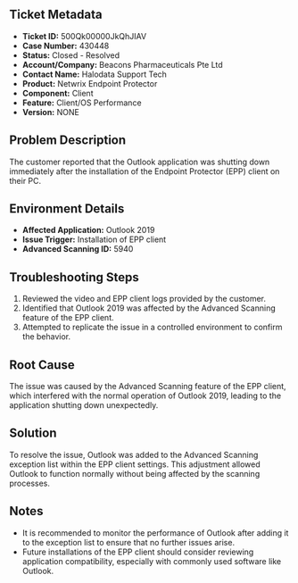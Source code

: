 ## Ticket Metadata
- **Ticket ID:** 500Qk00000JkQhJIAV
- **Case Number:** 430448
- **Status:** Closed - Resolved
- **Account/Company:** Beacons Pharmaceuticals Pte Ltd
- **Contact Name:** Halodata Support Tech
- **Product:** Netwrix Endpoint Protector
- **Component:** Client
- **Feature:** Client/OS Performance
- **Version:** NONE

## Problem Description
The customer reported that the Outlook application was shutting down immediately after the installation of the Endpoint Protector (EPP) client on their PC.

## Environment Details
- **Affected Application:** Outlook 2019
- **Issue Trigger:** Installation of EPP client
- **Advanced Scanning ID:** 5940

## Troubleshooting Steps
1. Reviewed the video and EPP client logs provided by the customer.
2. Identified that Outlook 2019 was affected by the Advanced Scanning feature of the EPP client.
3. Attempted to replicate the issue in a controlled environment to confirm the behavior.

## Root Cause
The issue was caused by the Advanced Scanning feature of the EPP client, which interfered with the normal operation of Outlook 2019, leading to the application shutting down unexpectedly.

## Solution
To resolve the issue, Outlook was added to the Advanced Scanning exception list within the EPP client settings. This adjustment allowed Outlook to function normally without being affected by the scanning processes.

## Notes
- It is recommended to monitor the performance of Outlook after adding it to the exception list to ensure that no further issues arise.
- Future installations of the EPP client should consider reviewing application compatibility, especially with commonly used software like Outlook.